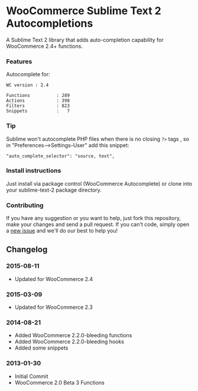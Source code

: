 WooCommerce Sublime Text 2 Autocompletions
==========================================

A Sublime Text 2 library  that adds auto-completion capability for WooCommerce 2.4+ functions.

### Features

Autocomplete for:

    WC version : 2.4

    Functions          : 289
    Actions            : 398
    Filters            : 823
    Snippets           :   7

### Tip

Sublime won't autocomplete PHP files when there is no closing `?>` tags , so in "Preferences-->Settings-User" add this snippet:

    "auto_complete_selector": "source, text",

###  Install instructions

Just install via package control (WooCommerce Autocomplete) or clone into your sublime-text-2 package directory.

### Contributing

If you have any suggestion or you want to help, just fork this repository, make your changes and send a pull request.
If you can't code, simply open a [new issue](https://github.com/kloon/WooCommerce-Sublime-Text-2-Auto-Completion/issues) and we'll do our best to help you!

## Changelog ##

### 2015-08-11

* Updated for WooCommerce 2.4

### 2015-03-09

* Updated for WooCommerce 2.3

### 2014-08-21 ###

* Added WooCommerce 2.2.0-bleeding functions
* Added WooCommerce 2.2.0-bleeding hooks
* Added some snippets

### 2013-01-30 ###

* Initial Commit
* WooCommerce 2.0 Beta 3 Functions
